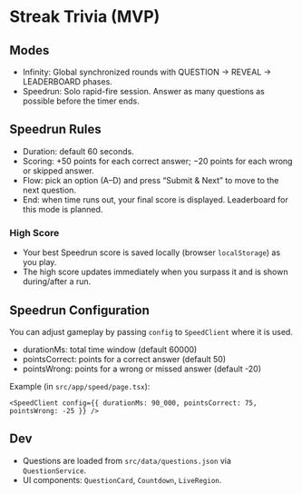 # Streak Trivia (MVP)

## Modes

- Infinity: Global synchronized rounds with QUESTION → REVEAL → LEADERBOARD phases.
- Speedrun: Solo rapid-fire session. Answer as many questions as possible before the timer ends.

## Speedrun Rules

- Duration: default 60 seconds.
- Scoring: +50 points for each correct answer; −20 points for each wrong or skipped answer.
- Flow: pick an option (A–D) and press “Submit & Next” to move to the next question.
- End: when time runs out, your final score is displayed. Leaderboard for this mode is planned.

### High Score

- Your best Speedrun score is saved locally (browser `localStorage`) as you play.
- The high score updates immediately when you surpass it and is shown during/after a run.

## Speedrun Configuration

You can adjust gameplay by passing `config` to `SpeedClient` where it is used.

- durationMs: total time window (default 60000)
- pointsCorrect: points for a correct answer (default 50)
- pointsWrong: points for a wrong or missed answer (default -20)

Example (in `src/app/speed/page.tsx`):

```tsx
<SpeedClient config={{ durationMs: 90_000, pointsCorrect: 75, pointsWrong: -25 }} />
```

## Dev

- Questions are loaded from `src/data/questions.json` via `QuestionService`.
- UI components: `QuestionCard`, `Countdown`, `LiveRegion`.
